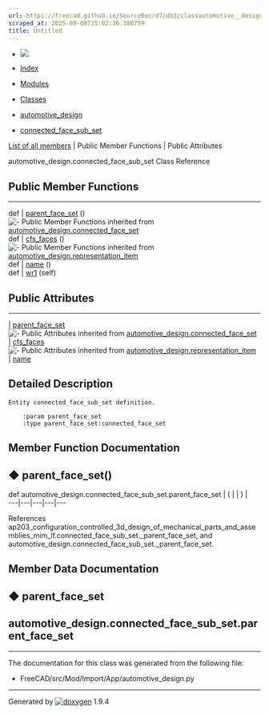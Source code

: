 ```yaml
---
url: https://freecad.github.io/SourceDoc/d7/db3/classautomotive__design_1_1connected__face__sub__set.html
scraped_at: 2025-09-08T15:02:36.386759
title: Untitled
---
```


  * [ ![](https://www.freecad.org/svg/logo-freecad.svg) ](https://freecadweb.org "FreeCAD")
  * [Index](../../index.html "Index")
  * [Modules](../../modules.html "Modules list")
  * [Classes](../../annotated.html "Annotated list")

  * [automotive_design](../../d4/ddf/namespaceautomotive__design.html)
  * [connected_face_sub_set](../../d7/db3/classautomotive__design_1_1connected__face__sub__set.html)

[List of all members](../../d0/d6c/classautomotive__design_1_1connected__face__sub__set-members.html) | Public Member Functions | Public Attributes

automotive_design.connected_face_sub_set Class Reference

##  Public Member Functions  
  
---  
def | [parent_face_set](../../d7/db3/classautomotive__design_1_1connected__face__sub__set.html#a85998f41f78f955ff6288e6e9232c7a8) ()  
![-](../../closed.png) Public Member Functions inherited from
[automotive_design.connected_face_set](../../dd/d2e/classautomotive__design_1_1connected__face__set.html)  
def | [cfs_faces](../../dd/d2e/classautomotive__design_1_1connected__face__set.html#a5440cdb79795c6d848623bdc27901893) ()  
![-](../../closed.png) Public Member Functions inherited from
[automotive_design.representation_item](../../d3/d20/classautomotive__design_1_1representation__item.html)  
def | [name](../../d3/d20/classautomotive__design_1_1representation__item.html#a33b5812d92aa0d107b4fd4274c17b9d9) ()  
def | [wr1](../../d3/d20/classautomotive__design_1_1representation__item.html#af350c19fc5e5763d4991494a99d979ed) (self)  
  
##  Public Attributes  
  
---  
|
[parent_face_set](../../d7/db3/classautomotive__design_1_1connected__face__sub__set.html#a5d58cd4d5321f51ec1625f8156d2aa9f)  
![-](../../closed.png) Public Attributes inherited from
[automotive_design.connected_face_set](../../dd/d2e/classautomotive__design_1_1connected__face__set.html)  
|
[cfs_faces](../../dd/d2e/classautomotive__design_1_1connected__face__set.html#a0ae248b4dc101ee5e9af9312e6d77a82)  
![-](../../closed.png) Public Attributes inherited from
[automotive_design.representation_item](../../d3/d20/classautomotive__design_1_1representation__item.html)  
|
[name](../../d3/d20/classautomotive__design_1_1representation__item.html#a3d48fe912053adaf5f187b606fa81c87)  
  
## Detailed Description

    
    
    Entity connected_face_sub_set definition.
    
        :param parent_face_set
        :type parent_face_set:connected_face_set

## Member Function Documentation

## ◆ parent_face_set()

def automotive_design.connected_face_sub_set.parent_face_set  | ( | | ) |   
---|---|---|---|---  
  
References
ap203_configuration_controlled_3d_design_of_mechanical_parts_and_assemblies_mim_lf.connected_face_sub_set._parent_face_set,
and automotive_design.connected_face_sub_set._parent_face_set.

## Member Data Documentation

## ◆ parent_face_set

automotive_design.connected_face_sub_set.parent_face_set  
---  
  
* * *

The documentation for this class was generated from the following file:

  * FreeCAD/src/Mod/Import/App/automotive_design.py

* * *

Generated by
[![doxygen](../../doxygen.svg)](https://www.doxygen.org/index.html) 1.9.4

